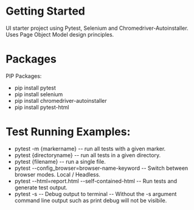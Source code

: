 # Getting Started 
UI starter project using Pytest, Selenium and Chromedriver-Autoinstaller. Uses Page Object Model design principles.

# Packages
PIP Packages:
- pip install pytest
- pip install selenium
- pip install chromedriver-autoinstaller
- pip install pytest-html

# Test Running Examples:
- pytest -m {markername} -- run all tests with a given marker.
- pytest {directoryname} -- run all tests in a given directory.
- pytest {filename} -- run a single file.
- pytest --config_browser=browser-name-keyword -- Switch between browser modes. Local / Headless.
- pytest --html=report.html --self-contained-html -- Run tests and generate test output.
- pytest -s -- Debug output to terminal -- Without the -s argument command line output such as print debug will not be visibile.
